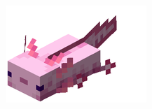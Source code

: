 <center>
  <img src="https://raw.githubusercontent.com/z3r0xxx/z3r0xxx/main/images/68747470733a2f2f7374617469632e77696b69612e6e6f636f6f6b69652e6e65742f6d696e6563726166742f696d616765732f362f36612f41786f6c6f746c735f5377696d6d696e672e6769662f7265766973696f6e2f6c61746573743f63623d3230323031323139323.webp"/>
</center>
